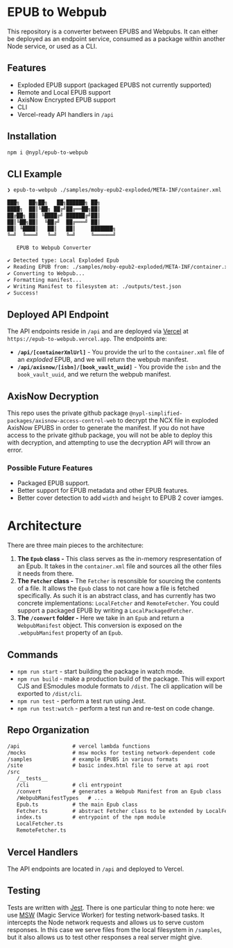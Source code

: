 # EPUB to Webpub

This repository is a converter between EPUBS and Webpubs. It can either be deployed as an endpoint service, consumed as a package within another Node service, or used as a CLI. 

## Features

- Exploded EPUB support (packaged EPUBS not currently supported)
- Remote and Local EPUB support
- AxisNow Encrypted EPUB support
- CLI
- Vercel-ready API handlers in `/api`

## Installation

```bash
npm i @nypl/epub-to-webpub
```

## CLI Example

```bash
❯ epub-to-webpub ./samples/moby-epub2-exploded/META-INF/container.xml ./outputs/test.json

███╗   ██╗██╗   ██╗██████╗ ██╗     
████╗  ██║╚██╗ ██╔╝██╔══██╗██║     
██╔██╗ ██║ ╚████╔╝ ██████╔╝██║     
██║╚██╗██║  ╚██╔╝  ██╔═══╝ ██║     
██║ ╚████║   ██║   ██║     ███████╗
╚═╝  ╚═══╝   ╚═╝   ╚═╝     ╚══════╝
 
   EPUB to Webpub Converter 

✔ Detected type: Local Exploded Epub
✔ Reading EPUB from: ./samples/moby-epub2-exploded/META-INF/container.xml
✔ Converting to Webpub...
✔ Formatting manifest...
✔ Writing Manifest to filesystem at: ./outputs/test.json
✔ Success!
```

## Deployed API Endpoint

The API endpoints reside in `/api` and are deployed via [Vercel](https://vercel.com) at `https://epub-to-webpub.vercel.app`. The endpoints are:

- **`/api/[containerXmlUrl]`** - You provide the url to the `container.xml` file of an _exploded_ EPUB, and we will return the webpub manifest.
- **`/api/axisnow/[isbn]/[book_vault_uuid]`** - You provide the `isbn` and the `book_vault_uuid`, and we return the webpub manifest.

## AxisNow Decryption

This repo uses the private github package `@nypl-simplified-packages/axisnow-access-control-web` to decrypt the NCX file in exploded AxisNow EPUBS in order to generate the manifest. If you do not have access to the private github package, you will not be able to deploy this with decryption, and attempting to use the decryption API will throw an error.

### Possible Future Features

- Packaged EPUB support.
- Better support for EPUB metadata and other EPUB features.
- Better cover detection to add `width` and `height` to EPUB 2 cover iamges.

# Architecture

There are three main pieces to the architecture:
1. **The `Epub` class -** This class serves as the in-memory respresentation of an Epub. It takes in the `container.xml` file and sources all the other files it needs from there.
1. **The `Fetcher` class -** The `Fetcher` is resonsible for sourcing the contents of a file. It allows the `Epub` class to not care how a file is fetched specifically. As such it is an abstract class, and has currently has two concrete implementations: `LocalFetcher` and `RemoteFetcher`. You could support a packaged EPUB by writing a `LocalPackagedFetcher`.
1. **The `/convert` folder -** Here we take in an `Epub` and return a `WebpubManifest` object. This conversion is exposed on the `.webpubManifest` property of an `Epub`. 

## Commands

- `npm run start` - start building the package in watch mode.
- `npm run build` - make a production build of the package. This will export CJS and ESmodules module formats to `/dist`. The cli application will be exported to `/dist/cli`.
- `npm run test` - perform a test run using Jest.
- `npm run test:watch` - perform a test run and re-test on code change.

## Repo Organization

```txt
/api                 # vercel lambda functions
/mocks               # msw mocks for testing network-dependent code
/samples             # example EPUBS in various formats
/site                # basic index.html file to serve at api root
/src
   /__tests__        
   /cli              # cli entrypoint
   /convert          # generates a Webpub Manifest from an Epub class
   /WebpubManifestTypes   # ...
   Epub.ts           # the main Epub class
   Fetcher.ts        # abstract Fetcher class to be extended by LocalFetcher etc
   index.ts          # entrypoint of the npm module
   LocalFetcher.ts   
   RemoteFetcher.ts
```

## Vercel Handlers

The API endpoints are located in `/api` and deployed to Vercel.

## Testing

Tests are written with [Jest](https://jestjs.io). There is one particular thing to note here: we use [MSW](https://mswjs.io) (Magic Service Worker) for testing network-based tasks. It intercepts the Node network requests and allows us to serve custom responses. In this case we serve files from the local filesystem in `/samples`, but it also allows us to test other responses a real server might give.